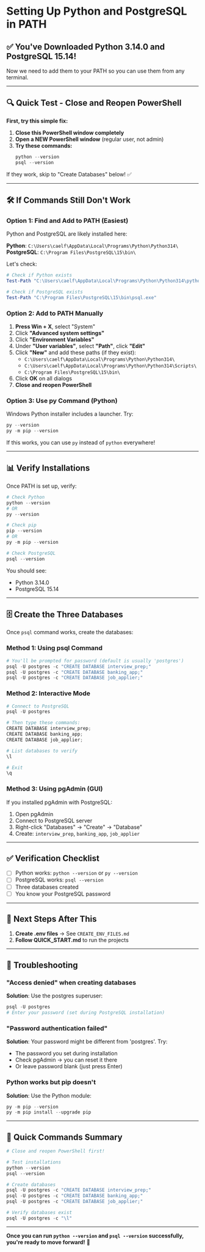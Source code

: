 # Setting Up Python and PostgreSQL in PATH

## ✅ You've Downloaded Python 3.14.0 and PostgreSQL 15.14!

Now we need to add them to your PATH so you can use them from any terminal.

---

## 🔍 Quick Test - Close and Reopen PowerShell

**First, try this simple fix:**

1. **Close this PowerShell window completely**
2. **Open a NEW PowerShell window** (regular user, not admin)
3. **Try these commands:**
   ```powershell
   python --version
   psql --version
   ```

If they work, skip to "Create Databases" below! ✅

---

## 🛠️ If Commands Still Don't Work

### **Option 1: Find and Add to PATH (Easiest)**

Python and PostgreSQL are likely installed here:

**Python**: `C:\Users\caelf\AppData\Local\Programs\Python\Python314\`
**PostgreSQL**: `C:\Program Files\PostgreSQL\15\bin\`

Let's check:

```powershell
# Check if Python exists
Test-Path "C:\Users\caelf\AppData\Local\Programs\Python\Python314\python.exe"

# Check if PostgreSQL exists
Test-Path "C:\Program Files\PostgreSQL\15\bin\psql.exe"
```

### **Option 2: Add to PATH Manually**

1. **Press Win + X**, select "System"
2. Click **"Advanced system settings"**
3. Click **"Environment Variables"**
4. Under **"User variables"**, select **"Path"**, click **"Edit"**
5. Click **"New"** and add these paths (if they exist):
   - `C:\Users\caelf\AppData\Local\Programs\Python\Python314\`
   - `C:\Users\caelf\AppData\Local\Programs\Python\Python314\Scripts\`
   - `C:\Program Files\PostgreSQL\15\bin\`
6. Click **OK** on all dialogs
7. **Close and reopen PowerShell**

### **Option 3: Use py Command (Python)**

Windows Python installer includes a launcher. Try:

```powershell
py --version
py -m pip --version
```

If this works, you can use `py` instead of `python` everywhere!

---

## 📊 Verify Installations

Once PATH is set up, verify:

```powershell
# Check Python
python --version
# OR
py --version

# Check pip
pip --version
# OR  
py -m pip --version

# Check PostgreSQL
psql --version
```

You should see:
- Python 3.14.0
- PostgreSQL 15.14

---

## 🗄️ Create the Three Databases

Once `psql` command works, create the databases:

### **Method 1: Using psql Command**

```powershell
# You'll be prompted for password (default is usually 'postgres')
psql -U postgres -c "CREATE DATABASE interview_prep;"
psql -U postgres -c "CREATE DATABASE banking_app;"
psql -U postgres -c "CREATE DATABASE job_applier;"
```

### **Method 2: Interactive Mode**

```powershell
# Connect to PostgreSQL
psql -U postgres

# Then type these commands:
CREATE DATABASE interview_prep;
CREATE DATABASE banking_app;
CREATE DATABASE job_applier;

# List databases to verify
\l

# Exit
\q
```

### **Method 3: Using pgAdmin (GUI)**

If you installed pgAdmin with PostgreSQL:
1. Open pgAdmin
2. Connect to PostgreSQL server
3. Right-click "Databases" → "Create" → "Database"
4. Create: `interview_prep`, `banking_app`, `job_applier`

---

## ✅ Verification Checklist

- [ ] Python works: `python --version` or `py --version`
- [ ] PostgreSQL works: `psql --version`
- [ ] Three databases created
- [ ] You know your PostgreSQL password

---

## 🚀 Next Steps After This

1. **Create .env files** → See `CREATE_ENV_FILES.md`
2. **Follow QUICK_START.md** to run the projects

---

## 🔧 Troubleshooting

### "Access denied" when creating databases

**Solution**: Use the postgres superuser:
```powershell
psql -U postgres
# Enter your password (set during PostgreSQL installation)
```

### "Password authentication failed"

**Solution**: Your password might be different from 'postgres'. Try:
- The password you set during installation
- Check pgAdmin → you can reset it there
- Or leave password blank (just press Enter)

### Python works but pip doesn't

**Solution**: Use the Python module:
```powershell
py -m pip --version
py -m pip install --upgrade pip
```

---

## 📝 Quick Commands Summary

```powershell
# Close and reopen PowerShell first!

# Test installations
python --version
psql --version

# Create databases
psql -U postgres -c "CREATE DATABASE interview_prep;"
psql -U postgres -c "CREATE DATABASE banking_app;"
psql -U postgres -c "CREATE DATABASE job_applier;"

# Verify databases exist
psql -U postgres -c "\l"
```

---

**Once you can run `python --version` and `psql --version` successfully, you're ready to move forward!** 🎉

